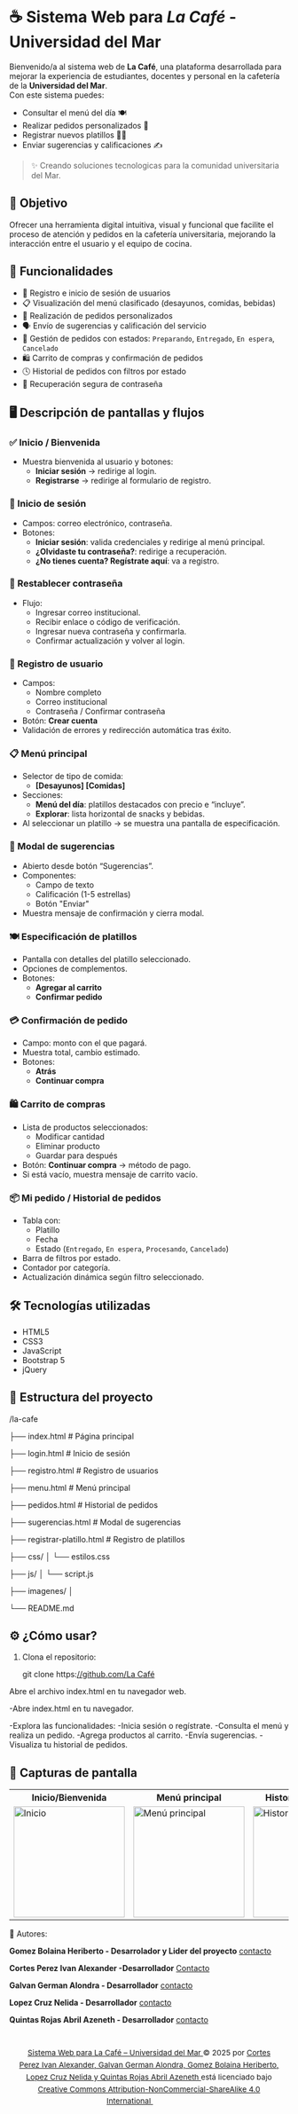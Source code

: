 # ☕ Sistema Web para *La Café* - Universidad del Mar

Bienvenido/a al sistema web de **La Café**, una plataforma desarrollada para mejorar la experiencia de estudiantes, docentes y personal en la cafetería de la **Universidad del Mar**.  
Con este sistema puedes:

- Consultar el menú del día 🍽️  
- Realizar pedidos personalizados 🧾  
- Registrar nuevos platillos 👩‍🍳  
- Enviar sugerencias y calificaciones ✍️

> ✨ Creando soluciones tecnologicas para la comunidad universitaria del Mar.


## 🎯 Objetivo

Ofrecer una herramienta digital intuitiva, visual y funcional que facilite el proceso de atención y pedidos en la cafetería universitaria, mejorando la interacción entre el usuario y el equipo de cocina.


## 🚀 Funcionalidades

- 🔐 Registro e inicio de sesión de usuarios
- 📋 Visualización del menú clasificado (desayunos, comidas, bebidas)
- 🧾 Realización de pedidos personalizados
- 🗣️ Envío de sugerencias y calificación del servicio
- 🔄 Gestión de pedidos con estados: `Preparando`, `Entregado`, `En espera`, `Cancelado`
- 🛍️ Carrito de compras y confirmación de pedidos
- 🕓 Historial de pedidos con filtros por estado
- 🔐 Recuperación segura de contraseña


## 🖥️ Descripción de pantallas y flujos

### ✅ Inicio / Bienvenida
- Muestra bienvenida al usuario y botones:
  - **Iniciar sesión** → redirige al login.
  - **Registrarse** → redirige al formulario de registro.


### 🔐 Inicio de sesión
- Campos: correo electrónico, contraseña.
- Botones:
  - **Iniciar sesión**: valida credenciales y redirige al menú principal.
  - **¿Olvidaste tu contraseña?**: redirige a recuperación.
  - **¿No tienes cuenta? Regístrate aquí**: va a registro.



### 🔁 Restablecer contraseña
- Flujo:
  - Ingresar correo institucional.
  - Recibir enlace o código de verificación.
  - Ingresar nueva contraseña y confirmarla.
  - Confirmar actualización y volver al login.


### 📝 Registro de usuario
- Campos:
  - Nombre completo
  - Correo institucional
  - Contraseña / Confirmar contraseña
- Botón: **Crear cuenta**
- Validación de errores y redirección automática tras éxito.



### 📋 Menú principal
- Selector de tipo de comida:
  - **[Desayunos] [Comidas]**
- Secciones:
  - **Menú del día**: platillos destacados con precio e “incluye”.
  - **Explorar**: lista horizontal de snacks y bebidas.
- Al seleccionar un platillo → se muestra una pantalla de especificación.


### 💬 Modal de sugerencias
- Abierto desde botón “Sugerencias”.
- Componentes:
  - Campo de texto
  - Calificación (1-5 estrellas)
  - Botón "Enviar"
- Muestra mensaje de confirmación y cierra modal.


### 🍽️ Especificación de platillos
- Pantalla con detalles del platillo seleccionado.
- Opciones de complementos.
- Botones:
  - **Agregar al carrito**
  - **Confirmar pedido**


### 💳 Confirmación de pedido
- Campo: monto con el que pagará.
- Muestra total, cambio estimado.
- Botones:
  - **Atrás**
  - **Continuar compra**


### 🛍️ Carrito de compras
- Lista de productos seleccionados:
  - Modificar cantidad
  - Eliminar producto
  - Guardar para después
- Botón: **Continuar compra** → método de pago.
- Si está vacío, muestra mensaje de carrito vacío.


### 📦 Mi pedido / Historial de pedidos
- Tabla con:
  - Platillo
  - Fecha
  - Estado (`Entregado`, `En espera`, `Procesando`, `Cancelado`)
- Barra de filtros por estado.
- Contador por categoría.
- Actualización dinámica según filtro seleccionado.

## 🛠️ Tecnologías utilizadas

- HTML5  
- CSS3  
- JavaScript  
- Bootstrap 5  
- jQuery


## 📁 Estructura del proyecto

/la-cafe

├── index.html # Página principal

├── login.html # Inicio de sesión

├── registro.html # Registro de usuarios

├── menu.html # Menú principal

├── pedidos.html # Historial de pedidos

├── sugerencias.html # Modal de sugerencias

├── registrar-platillo.html # Registro de platillos

├── css/
│ └── estilos.css

├── js/
│ └── script.js

├── imagenes/
│ 

└── README.md



## ⚙️ ¿Cómo usar?

1. Clona el repositorio:
   
   git clone https:[//github.com/La Café](https://github.com/Heriberthou/ProyectoTW.git)
   
Abre el archivo index.html en tu navegador web.

-Abre index.html en tu navegador.

-Explora las funcionalidades:
-Inicia sesión o regístrate.
-Consulta el menú y realiza un pedido.
-Agrega productos al carrito.
-Envía sugerencias.
-Visualiza tu historial de pedidos.

## 📸 Capturas de pantalla


<table align="center">
  <tr>
    <th>Inicio/Bienvenida</th>
    <th>Menú principal</th>
    <th>Historial de pedidos</th>
  </tr>
  <tr>
    <td><img src="imagenes/inicio.png" alt="Inicio" width="200px"/></td>
    <td><img src="imagenes/principal.png" alt="Menú principal" width="200px"/></td>
    <td><img src="imagenes/historial.png" alt="Historial de pedidos" width="200px"/></td>
  </tr>
</table>



👥 Autores:

**Gomez Bolaina Heriberto - Desarrolador y Lider del proyecto**  [contacto](heriberto.gomezbolaina@aulavirtual.umar.mx)

**Cortes Perez Ivan Alexander -Desarrollador** [Contacto](ivanalexander.cortesperez@aulavirtual.umar.mx)

**Galvan German Alondra - Desarrollador** [contacto](alondra.galvangerman@aulavirtual.umar.mx) 

**Lopez Cruz Nelida - Desarrollador**  [contacto](nelida.lopezcruz@aulavirtual.umar.mx) 

**Quintas Rojas Abril Azeneth - Desarrollador** [contacto](https://github.com/AbrilAz)



<footer style="font-size: 0.85rem; text-align: center; line-height: 1.6; padding: 1em;">
  <p>
    <a href="https://github.com/Heriberthou/ProyectoTW.git" target="_blank">
      Sistema Web para La Café – Universidad del Mar
    </a> © 2025 por 
    <a href="https://creativecommons.org" target="_blank">
      Cortes Perez Ivan Alexander, Galvan German Alondra, Gomez Bolaina Heriberto, Lopez Cruz Nelida y Quintas Rojas Abril Azeneth
    </a> está licenciado bajo 
    <a href="https://creativecommons.org/licenses/by-nc-sa/4.0/" target="_blank">
      Creative Commons Attribution-NonCommercial-ShareAlike 4.0 International
    </a>
    <span style="display: inline-flex; align-items: center; gap: .2em; margin-left: .5em;">
      <img src="https://mirrors.creativecommons.org/presskit/icons/cc.svg" style="width: 1em; height: 1em; vertical-align: middle;">
      <img src="https://mirrors.creativecommons.org/presskit/icons/by.svg" style="width: 1em; height: 1em; vertical-align: middle;">
      <img src="https://mirrors.creativecommons.org/presskit/icons/nc.svg" style="width: 1em; height: 1em; vertical-align: middle;">
      <img src="https://mirrors.creativecommons.org/presskit/icons/sa.svg" style="width: 1em; height: 1em; vertical-align: middle;">
    </span>
  </p>
</footer>



